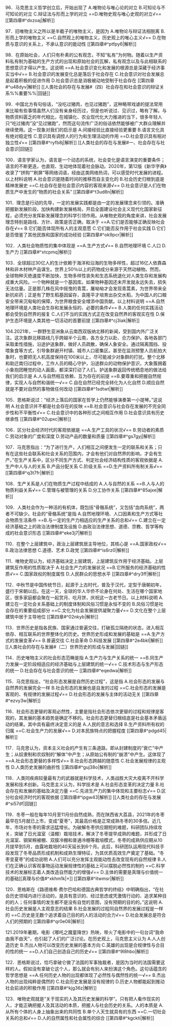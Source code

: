96．马克思主义哲学创立后，开始出现了
A.唯物论与唯心论的对立
B.可知论与不可知论的对立
C.辩证法与形而上学的对立
==D.唯物史观与唯心史观的对立√==
[[第四章#^dxzoaj|解析]]

97．旧唯物主义之所以是半截子的唯物主义，是因为
A.唯物论与辩证法相脱离
B.形而上学的唯物主义
==C.自然观上的唯物主义，历史观上的唯心主义√==
D.在物质与意识的关系上，不承认意识的能动性
[[第四章#^ptfpy6|解析]]

98．在原始社会，人们只有朴素的公有观念，不知“私有”为何物。随着以生产资料私有制为基础的生产方式的出现和原始社会的瓦解，私有观念以及与此相联系的思想意识才得以产生。这说明
==A.社会意识变化和发展的根源总是深藏于经济事实当中√==
B.社会意识的发展变化总是落后于社会存在
C.社会意识对社会发展总是起着积极的促进作用
D.社会意识总是消极被动地受制于社会存在
[[第四章#^u48dyv|解析]]
[[人类社会的存在与发展#（四）社会存在和社会意识的辩证关系%%重要%%|回链]]

99．中国北方有句俗话，“没吃过猪肉，也见过猪跑”，这种略带戏谑的提法常用来比喻有些事情虽然人们没有亲身经历过，但是也听说过、见识过，略有了解。与物质资料匮乏的年代相比，在城镇化、农业现代化大力推进的当下，很多年轻人只“吃过猪肉”没“见过猪跑”，然而这句流传广泛的俗话依然能够被广大群众理解并继续使用。这一现象对我们的启示是
A.间接经验比直接经验更重要
B.语言文化具有绝对稳定性
C.意识具有调控人的行为和生理活动的作用
==D.社会意识具有相对独立性√==
[[第四章#^ryfb8j|解析]]
[[人类社会的存在与发展#一、社会存在与社会意识|回链]]

100．语言学家认为，语言是一个动态的系统，社会变化是语言演变的重要条件；语言的不断更迭，也直观、生动地体现着社会脉动。2020年，第12版《新华字典》收录了“拼购”“刷屏”等网络词语，经由这类网络热词，可以感受时代发展的进程。以上材料说明
A.社会意识是随着时间的推移而自主变化的
B.社会历史归根到底是精神发展史
==C.社会存在是社会意识内容的客观来源√==
D.社会意识是人们在物质生产中发生的“物质的社会关系”
[[第四章#^t3ud8n|解析]]

101．理念是行动的先导，一定的发展实践都是由一定的发展理念来引领的。准确把握新发展阶段，加快构建新发展格局，开启全面建设社会主义现代化国家新征程，必须充分发挥新发展理念的科学引领作用。从唯物史观的角度来讲，社会发展理念特别是路线、方针、政策是否正确，取决于
==A.它们是否能够正确反映社会存在√==
B.它们能否体现所有人的主观意愿
C.它们能否反作用于社会实践
D.它们是否借鉴了其他民族和国家的成功经验
[[第四章#^ok9pcr|解析]]

102．人类社会物质性的集中体现是
==A.生产方式√==
B.自然地理环境
C.人口
D.生产力
[[第四章#^xtcpmq|解析]]

103．全球超过30亿人的生计依赖于海洋和沿海的生物多样性，超过16亿人依靠森林和非木材林产品谋生。世界上50％以上的药物成分来源于天然动植物。然而，全球物种灭绝速度不断加快，生物多样性丧失和生态系统退化对人类生存和发展构成重大风险。一个物种就是一个基因库。如果物种基因还未开发就永远失去，损失无法估量。正是那几株在风中摇曳的青蒿，屠呦呦才会发现青蒿素，为世界带来全新抗疟药；正是有了野生稻基因留存，袁隆平才培育出杂交水稻，为中国人的口粮安全带来沉甸甸的保障，为世界粮食安全增添中国贡献。以上材料说明
==A.自然地理环境是人类社会生存和发展永恒的、必要的条件√==
B.人类的任何实践活动都会受到自然界的报复
C.人们不当的实践方式正在改变自然界的客观实在性
D.保护生态环境是人类其他一切活动的首要前提
[[第四章#^cj3iak|解析]]

104.2021年，一群野生亚洲象从云南西双版纳北移的新闻，受到国内外广泛关注。这次象群北移路线几乎跨越半个云南，各方全力以赴、合力保护。各地各部门采取柔性措施，沿途护送象群，做好人员疏散，确保人象安全。通过隔离围挡、投喂象食等方式，引导象群避开村镇、城市人口密集区。甚至在监测预警人员航拍大象时，也要把无人机高度保持在100米以上，尽可能减少对象群的打扰。整个北移和助迁南归过程中，工作人员的精心守护，沿途群众的动物保护意识，大象簇拥着小象抱团睡觉的动人画面，都深深打动了人们。护送象群返回传统栖息地的做法给我们的启示是
A.人与自然相互依赖、互为存在的前提
==B.要尊重和把握自然规律，实现人与自然和谐统一√==
C.自在自然已经完全转化为人化自然
D.顺应自然就是不要对自然的事物做任何改动
[[第四章#^1sdtwt|解析]]

105．恩格斯说过：“经济上落后的国家在哲学上仍然能够演奏第一小提琴。”这说明
A.社会意识并不都是社会存在的反映
==B.社会意识与社会存在发展的不完全同步性和不平衡性√==
C.社会意识中的各种形式之间相互作用
D.社会意识具有历史继承性
[[第四章#^02upxc|解析]]

106．区分社会经济时代的客观依据是
==A.生产工具的状况√==
B.劳动者的素质
C.劳动对象的广度和深度
D.劳动产品的数量和质量
[[第四章#^gs7gyj|解析]]

107．马克思指出：“为了进行生产，人们相互之间便发生一定的联系和关系；只有在这些社会联系和社会关系的范围内，才会有他们对自然界的影响，才会有生产。”在生产关系中，区分不同生产方式、判定社会经济结构性质的客观依据是
A.生产中人与人的关系
B.产品分配关系 
C.阶级关系
==D.生产资料所有制关系√==
[[第四章#^q3t7fr|解析]]

108．生产关系是人们在物质生产过程中结成的
A.人与自然的关系
==B.人与人的物质利益关系√==
C.管理与被管理的关系
D.分工协作关系
[[第四章#^85ajxe|解析]]

109．人类社会作为一种活的有机体，既包括“骨骼系统”，又包括“血肉系统”，两者不可缺少。社会的“骨骼系统”是指
A.自然地理环境、人口因素和生产方式等社会物质生活条件
==B.与一定的生产力相适应的生产关系的总和√==
C.建立在一定经济基础之上的政治法律制度及设施
D.由政治法律思想、道德、宗教、哲学等构成的社会意识形态
[[第四章#^eke3j7|解析]]

110．在整个上层建筑中，政治上层建筑居主导地位，其核心是
==A.国家政权√==
B.政治法律思想
C.道德、艺术
D.政党
[[第四章#^is6rz0|解析]]

111．唯物史观认为，经济基础决定上层建筑，上层建筑反作用于经济基础。上层建筑反作用的性质取决于
A.社会生产力的发展状况
==B.它所服务的经济基础的性质√==
C.国家政权的制度属性
D.人民群众的思想水平
[[第四章#^dry3ff|解析]]

112．中秋节是中国传统节日，起源于上古时代，普及于汉代，定型于唐朝初年，盛行于宋朝以后。在这一天，全球的华人华侨不论身在何处、生活在哪个国家地区，很多家庭都会聚在一起赏月、吃月饼，庆祝这一古老节日。以上材料说明
A.建立在一定社会关系基础上的制度体制和风俗习惯是永恒不变的
B.风俗习惯是社会存在的重要组成部分
==C.文化为社会发展提供凝聚力量√==
D.文化在整个上层建筑中居于主导地位
[[第四章#^02nkyb|解析]]

113．世界历史是指各民族、国家通过普遍交往，打破孤立隔绝的状态，进入相互依存、相互联系的世界整体化的历史。世界历史形成和发展的基础是
==A.生产方式的发展变革√==
B.普遍交往
C.社会革命
D.科技发展
[[第四章#^2e4bkl|解析]]
[[人类社会的存在与发展#（二）世界历史的形成与发展|回链]]

114．历史唯物主义的社会形态范畴是指
A.生产力与生产关系的统一
==B.同生产力发展一定阶段相适应的经济基础与上层建筑的统一√==
C.技术形态与生产形态的统一
D.社会存在与社会意识的统一
[[第四章#^eqedwa|解析]]

115．马克思指出，“社会形态发展是自然历史过程”，这是指
A.社会形态的发展与自然界的发展完全一样
B.社会形态的发展也是自发的过程
==C.社会形态的发展是客观的、有规律的发展过程√==
D.社会形态的发展与主体的活动无关
[[第四章#^ezvy3w|解析]]

116．社会形态更替的客观必然性，主要是指社会形态依次更替的过程和规律是客观的，其发展的基本趋势是确定不移的。社会形态更替归根结底是社会基本矛盾运动的结果。其中具有最终决定意义的是
A.人民的意志和选择
B.生产资料所有权的归属
==C.社会生产力的发展√==
D.对本民族特点的把握程度
[[第四章#^pdgd45|解析]]

117．马克思认为，资本主义社会的产生有三条道路，即从封建制度的“衰亡”中产生；从奴隶制和农奴制的“解体”中产生；从原始公有制的“崩溃”中产生。这体现了
==A.社会形态更替的多样性√==
B.社会形态跨越的随意性
C.社会发展规律的主观性
D.人类历史发展的曲折性
[[第四章#^guj38o|解析]]

118．人类同疾病较量最有力的武器就是科学技术，人类战胜大灾大疫离不开科学发展和技术创新。马克思主义认为，科学技术是
A.社会形态变革的决定力量
B.社会存在和发展的基础及决定力量
==C.先进生产力的集中体现和主要标志√==
D.区分社会经济时代的客观依据
[[第四章#^ipgw43|解析]]
[[人类社会的存在与发展#^si57df|回链]]

119．冬枣一般在每年10月至11月份自然成熟，而在陕西省大荔县，2021年的冬枣最早在5月就已上市，变成“夏枣”，其最高价格是正常成熟冬枣的30多倍。近几年，市场对冬枣的需求迅猛增长。为破解冬枣供应期短的难题，科研团队持续攻关，突破了日光温室（温棚）栽培技术，解决了冬枣提早成熟的难题，并形成了日光温室、钢架棉被棚、双膜冷棚和普通冷棚等栽培模式，冬枣的成熟供应期从10月提早到5月，由露地栽培的40天延长到6个月。此后，科研团队运用现代科技手段发现了冬枣品质形成机制和成熟生理特征，为其优质高效生产奠定了基础。“冬枣变夏枣”的成功说明
A.人们可以充分发挥主观能动性去改变现有的自然规律
B.人们在正确认识客观事物运动发展规律性的基础上可以摆脱必然性的制约
==C.科学技术的发展标志着人类改造自然能力的增强√==
D.主体的需要是真理与价值统一的基础[[真理与价值#^xkhm1k|×]]
[[第四章#^itwmsr|解析]]

120．恩格斯在《路德维希·费尔巴哈和德国古典哲学的终结》中明确指出，“在社会历史领域内进行活动的，是具有意识的、经过思虑或凭激情行动的、追求某种目的的人；任何事情的发生都不是没有自觉的意图，没有预期的目的的。”这说明
A.社会历史发展是人主观意志的结果
B.社会发展的过程同自然界的发展过程是一样的
==C.历史是无数个追求着自己目的的人的活动的合力√==
D.社会发展总是符合人们的预期的
[[第四章#^qr0e08|解析]]

121.2019年暑期，电影《哪吒之魔童降世》热映，带火了电影中的一句台词“我命由我不由天”，也引起了人们的广泛讨论。在历史观上，马克思主义认为
A.人人创造历史
B.杰出人物可以改变历史发展的基本方向
C.英雄的出现是合规律性与合目的性的统一
==D.人们自己创造自己的历史√==
[[第四章#^9l8hbo|解析]]

122．恩格斯说过，恰巧拿破仑做了法国的军事独裁者，是因为当时的法国需要这样的人。假如没有拿破仑这个人，那么就会有别人来扮演这个角色。这句话蕴含的哲学思想是
==A.任何历史人物的出现都体现了必然性与偶然性的统一√==
B.杰出人物的出现纯粹是偶然的
C.社会历史发展是没有规律的
D.历史人物都能起到推动社会前进的积极作用
[[第四章#^kjg36z|解析]]

123．唯物史观就是“关于现实的人及其历史发展的科学”。只有把人看作现实的人，才能正确把握人及其活动的本质，把握人与社会历史的关系。人的本质是
A.从所有个体的人身上抽象出来的共同性
B.单个人天生就具有的东西
==C.一切社会关系的总和√==
D.人的自然属性和社会属性的综合
[[第四章#^kgckti|解析]]